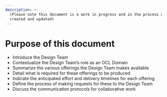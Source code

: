 ```yaml
---
description: >-
  (Please note this document is a work in progress and in the process of being
  created and updated)
---
```


# Purpose of this document

* Introduce the Design Team
* Contextualize the Design Team’s role as an OCL Domain
* Summarize the various offerings the Design Team makes available
* Detail what is required for these offerings to be produced
* Indicate the anticipated effort and delivery timelines for each offering
* Define the process of making requests for these to the Design Team
* Discuss the communication protocols for collaborative work
